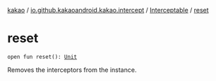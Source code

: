 [kakao](../../index.md) / [io.github.kakaoandroid.kakao.intercept](../index.md) / [Interceptable](index.md) / [reset](./reset.md)

# reset

`open fun reset(): `[`Unit`](https://kotlinlang.org/api/latest/jvm/stdlib/kotlin/-unit/index.html)

Removes the interceptors from the instance.

